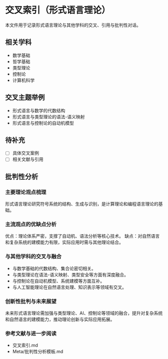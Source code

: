 # 交叉索引（形式语言理论）

本文件用于记录形式语言理论与其他学科的交叉、引用与批判性对话。

## 相关学科

- 数学基础
- 哲学基础
- 类型理论
- 控制论
- 计算机科学

## 交叉主题举例

- 形式语言与数学的代数结构
- 形式语言与类型理论的语法-语义映射
- 形式语言与控制论的自动机模型

## 待补充

- [ ] 具体交叉案例
- [ ] 相关文献与引用

## 批判性分析

### 主要理论观点梳理

形式语言理论研究符号系统的结构、生成与识别，是计算理论和编程语言理论的基础。

### 主流观点的优缺点分析

优点：理论体系严密，支撑了自动机、语法分析等核心技术。
缺点：对自然语言和复杂系统的建模能力有限，实际应用时需与其他理论结合。

### 与其他学科的交叉与融合

- 与数学基础的代数结构、集合论密切相关。
- 与类型理论在语法-语义映射、类型安全等方面有深度融合。
- 与控制论在自动机模型、系统建模等方面互补。
- 与人工智能理论在自然语言处理、知识表示等领域有交叉。

### 创新性批判与未来展望

未来形式语言理论需加强与类型理论、AI、控制论等领域的融合，提升对复杂系统和自然语言的建模能力，推动理论创新与实际应用拓展。

### 参考文献与进一步阅读

- 交叉索引.md
- Meta/批判性分析模板.md
